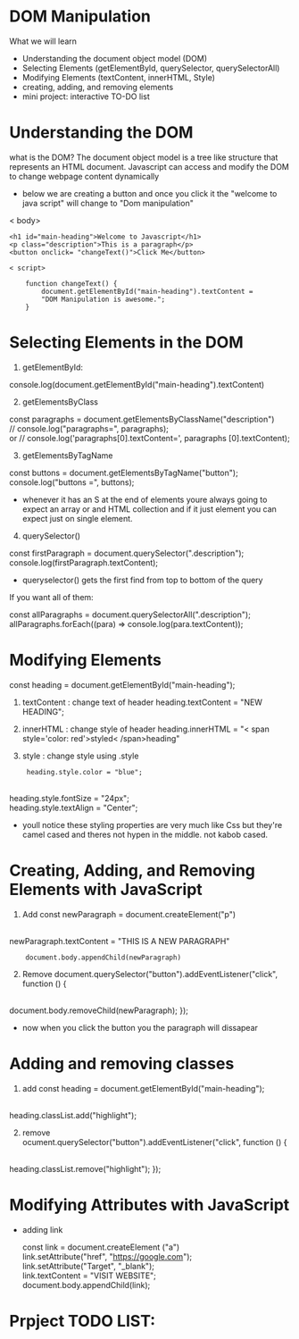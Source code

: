 # DOM Manipulation
What we will learn
- Understanding the document object model (DOM)
- Selecting Elements (getElementByld, querySelector, querySelectorAll)
- Modifying Elements (textContent, innerHTML, Style)
- creating, adding, and removing elements 
- mini project: interactive TO-DO list 

# Understanding the DOM
what is the DOM?
The document object model is a tree like structure that represents an HTML document. Javascript can access and modify the DOM to change webpage content dynamically 


- below we are creating a button and once you click it the "welcome to java script" will change to "Dom manipulation" 

< body>

    <h1 id="main-heading">Welcome to Javascript</h1>
    <p class="description">This is a paragraph</p>
    <button onclick= "changeText()">Click Me</button>

    < script>

        function changeText() {
            document.getElementById("main-heading").textContent = 
            "DOM Manipulation is awesome.";
        }

# Selecting Elements in the DOM

1. getElementById:

console.log(document.getElementById("main-heading").textContent)

2. getElementsByClass

const paragraphs = document.getElementsByClassName("description")
<br/>
         // console.log("paragraphs=", paragraphs);
        <br/> or
        // console.log('paragraphs[0].textContent=', paragraphs [0].textContent);

3. getElementsByTagName

 const buttons = document.getElementsByTagName("button");
        <br/>
        console.log("buttons =", buttons);

- whenever it has an S at the end of elements youre always going to expect an array or and HTML collection and if it just element you can expect just on single element. 

4. querySelector()

  const firstParagraph = document.querySelector(".description");
         <br/>
        console.log(firstParagraph.textContent);
- queryselector() gets the first find from top to bottom of the query

If you want all of them: 

const allParagraphs = document.querySelectorAll(".description");
<br/>
        allParagraphs.forEach((para) => console.log(para.textContent));


#  Modifying Elements 
const heading = document.getElementById("main-heading");

1.  textContent : change text of header
 heading.textContent = "NEW HEADING";

2. innerHTML : change style of header 
 heading.innerHTML = "< span style='color: red'>styled< /span>heading"

3. style : change style using .style

        heading.style.color = "blue";
<br/>
        heading.style.fontSize = "24px";
<br/>
        heading.style.textAlign = "Center";

- youll notice these styling properties are very much like Css but they're camel cased and theres not hypen in the middle. not kabob cased.

# Creating, Adding, and Removing Elements with JavaScript
1. Add
 const newParagraph = document.createElement("p")
 <br/>
        newParagraph.textContent = "THIS IS A NEW PARAGRAPH"

        document.body.appendChild(newParagraph)

 2. Remove 
 document.querySelector("button").addEventListener("click", function () {
 <br/>   
            document.body.removeChild(newParagraph);
        });       

- now when you click the button you the paragraph will dissapear 

# Adding and removing classes
1. add
const heading = document.getElementById("main-heading");
<br/>
      heading.classList.add("highlight");

2. remove      
ocument.querySelector("button").addEventListener("click", function () {
<br/>
            heading.classList.remove("highlight");
        });


# Modifying Attributes with JavaScript 
- adding link 

  const link = document.createElement ("a")
    <br/>
    link.setAttribute("href", "https://google.com");
    <br/>
    link.setAttribute("Target", "_blank");
    <br/>
    link.textContent = "VISIT WEBSITE";
    <br/>
    document.body.appendChild(link);

# Prpject TODO LIST: 

